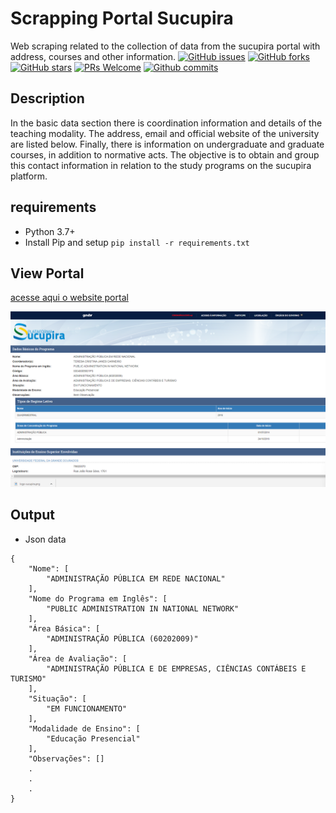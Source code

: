 # Scrapping Portal Sucupira
Web scraping related to the collection of data from the sucupira portal with address, courses and other information.
[![GitHub issues](https://img.shields.io/github/issues/paulonneves/sucupira-scrapy.svg)](https://github.com/paulonneves/sucupira-scrapy/issues)
[![GitHub forks](https://img.shields.io/github/forks/paulonneves/sucupira-scrapy.svg)](https://github.com/paulonneves/sucupira-scrapy/network)
[![GitHub stars](https://img.shields.io/github/stars/paulonneves/sucupira-scrapy.svg)](https://github.com/paulonneves/sucupira-scrapy/stargazers)
[![PRs Welcome](https://img.shields.io/badge/PRs-welcome-brightgreen.svg)](https://github.com/paulonneves/sucupira-scrapy/pulls)
[![Github commits](https://img.shields.io/github/commit-activity/y/paulonneves/sucupira-scrapy.svg)](https://github.com/paulonneves/sucupira-scrapy/stats/contributors)

## Description
In the basic data section there is coordination information and details of the teaching modality.
The address, email and official website of the university are listed below.
Finally, there is information on undergraduate and graduate courses, in addition to normative acts.
The objective is to obtain and group this contact information in relation to the study programs on the sucupira platform.

## requirements
* Python 3.7+
* Install Pip and setup ```pip install -r requirements.txt```

## View Portal
[acesse aqui o website portal](https://sucupira.capes.gov.br/sucupira/public/consultas/coleta/programa/viewPrograma.jsf?popup=true&cd_programa=53045009001P3)

![img_1.png](img_1.png)

## Output
* Json data

```
{
    "Nome": [
        "ADMINISTRAÇÃO PÚBLICA EM REDE NACIONAL"
    ],
    "Nome do Programa em Inglês": [
        "PUBLIC ADMINISTRATION IN NATIONAL NETWORK"
    ],
    "Área Básica": [
        "ADMINISTRAÇÃO PÚBLICA (60202009)"
    ],
    "Área de Avaliação": [
        "ADMINISTRAÇÃO PÚBLICA E DE EMPRESAS, CIÊNCIAS CONTÁBEIS E TURISMO"
    ],
    "Situação": [
        "EM FUNCIONAMENTO"
    ],
    "Modalidade de Ensino": [
        "Educação Presencial"
    ],
    "Observações": []
    .
    .
    .
}  
```